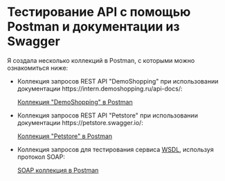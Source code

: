 # Тестирование API с помощью Postman и документации из Swagger

Я создала несколько коллекций в Postman, с которыми можно ознакомиться ниже:

<ul>
<li> Коллекция запросов REST API "DemoShopping" при использовании документации https://intern.demoshopping.ru/api-docs/:

<a href="https://www.postman.com/chrisvladi/workspace/my-workspace/collection/24108079-5c533865-db82-4145-836b-c7a6aa7a4c86?action=share&creator=24108079&active-environment=24108079-26c083ac-7384-4ce6-9933-ba11bec41404">Коллекция "DemoShopping" в Postman</a>
</li>
</ul>

<ul>
<li>Коллекция запросов REST API "Petstore" при использовании документации https://petstore.swagger.io/:

<a href="https://www.postman.com/chrisvladi/workspace/my-workspace/collection/24108079-b66adf5b-a13a-4799-89ec-67c8e9369517?action=share&creator=24108079&active-environment=24108079-a3952c78-9c6c-4fd4-8b25-d108ac979e91">Коллекция "Petstore" в Postman</a>
</li>
</ul>

<ul>
<li>Коллекция запросов для тестирования сервиса <a href="http://webservices.oorsprong.org/websamples.countryinfo/CountryInfoService.wso?WSDL">WSDL</a>, используя протокол SOAP:

<a href="https://www.postman.com/chrisvladi/workspace/my-workspace/collection/24108079-f83c8ae5-dc80-4818-98b3-94730c6e648a?action=share&creator=24108079&active-environment=24108079-bf5ff540-b57f-4f27-8745-28866cdee982">SOAP коллекция в Postman</a>
</li>
</ul>
